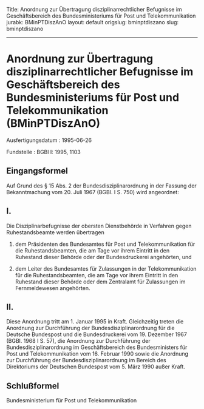 Title: Anordnung zur Übertragung disziplinarrechtlicher Befugnisse im Geschäftsbereich
  des Bundesministeriums für Post und Telekommunikation
jurabk: BMinPTDiszAnO
layout: default
origslug: bminptdiszano
slug: bminptdiszano

---

# Anordnung zur Übertragung disziplinarrechtlicher Befugnisse im Geschäftsbereich des Bundesministeriums für Post und Telekommunikation (BMinPTDiszAnO)

Ausfertigungsdatum
:   1995-06-26

Fundstelle
:   BGBl I: 1995, 1103



## Eingangsformel

Auf Grund des § 15 Abs. 2 der Bundesdisziplinarordnung in der Fassung
der Bekanntmachung vom 20. Juli 1967 (BGBl. I S. 750) wird angeordnet:


## I.

Die Disziplinarbefugnisse der obersten Dienstbehörde in Verfahren
gegen Ruhestandsbeamte werden übertragen

1.  dem Präsidenten des Bundesamtes für Post und Telekommunikation für die
    Ruhestandsbeamten, die am Tage vor ihrem Eintritt in den Ruhestand
    dieser Behörde oder der Bundesdruckerei angehörten, und


2.  dem Leiter des Bundesamtes für Zulassungen in der Telekommunikation
    für die Ruhestandsbeamten, die am Tage vor ihrem Eintritt in den
    Ruhestand dieser Behörde oder dem Zentralamt für Zulassungen im
    Fernmeldewesen angehörten.





## II.

Diese Anordnung tritt am 1. Januar 1995 in Kraft. Gleichzeitig treten
die Anordnung zur Durchführung der Bundesdisziplinarordnung für die
Deutsche Bundespost und die Bundesdruckerei vom 19. Dezember 1967
(BGBl. 1968 I S. 57), die Anordnung zur Durchführung der
Bundesdisziplinarordnung im Geschäftsbereich des Bundesministers für
Post und Telekommunikation vom 16. Februar 1990 sowie die Anordnung
zur Durchführung der Bundesdisziplinarordnung im Bereich des
Direktoriums der Deutschen Bundespost vom 5. März 1990 außer Kraft.


## Schlußformel

Bundesministerium für Post und Telekommunikation

